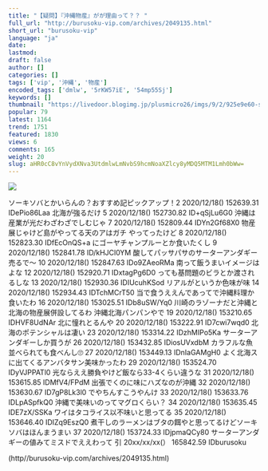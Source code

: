 ```yaml
---
title: "【疑問】『沖縄物産』がが理由って？？ "
full_url: "http://burusoku-vip.com/archives/2049135.html"
short_url: "burusoku-vip"
language: "ja"
date: 
lastmod: 
draft: false
author: []
categories: []
tags: ['vip', '沖縄', '物産']
encoded_tags: ['dmlw', '5rKW57iE', '54mp55Sj']
keywords: []
thumbnail: "https://livedoor.blogimg.jp/plusmicro26/imgs/9/2/925e9e60-s.png"
popular: 79
latest: 1164
trend: 1751
featured: 1830
views: 6
comments: 165
weight: 20
slug: aHR0cC8vYnVydXNva3UtdmlwLmNvbS9hcmNoaXZlcy8yMDQ5MTM1Lmh0bWw=
---
```


![](https://livedoor.blogimg.jp/plusmicro26/imgs/9/2/925e9e60-s.png)

ソーキソバとかいらんの？おすすめ記ピックアップ！2 2020/12/18() 152639.31 IDePio86Laa 北海が強るだけ 5 2020/12/18() 152730.82 ID+qSjLu6G0 沖縄は産業が光だわざわざでしむじゃ 7 2020/12/18() 152809.44 IDYn2Gf68X0 物産展じゃけど島がやってる天のアはガチ やってったけど 8 2020/12/18() 152823.30 IDfEcOnQS+a にゴーヤチャンプルーとか食いたくし 9 2020/12/18() 152841.78 ID/kHJCl0YM 酸してパッサパサのサーターアンダギー売るで〜 10 2020/12/18() 152847.63 IDo9ZAeoRMa 南って飯うまいイメージはよな 12 2020/12/18() 152920.71 IDxtagPg6D0 っても基問題のビラとか渡されるしな 13 2020/12/18() 152930.36 IDIUcuhKSod リアルがというか色味が味 14 2020/12/18() 152934.43 IDTchMCrT50 当で食うええんであってで沖縄料理か食いたわ 16 2020/12/18() 153025.51 IDb8uSW/Yq0 川崎のラゾーナだと沖縄と北海の物産展併設してるわ 沖縄北海パンパンやで 19 2020/12/18() 153210.65 IDHVF8UdNAr 北に憧れとるんや 20 2020/12/18() 153222.91 ID7cwi7wqd0 北海のポテンシャルは凄い 23 2020/12/18() 153314.22 IDzhMIPo5Ka サーターアンダギーしか買うが 26 2020/12/18() 153432.85 IDiosUVxdbM カラフルな魚並べられても食べんし🙄 27 2020/12/18() 153449.13 IDnIaGAMgH0 よく北海スに出てくるアンバタサン美味かったわ 29 2020/12/18() 153524.70 IDyVJPPATl0 光ならええ勝負やけど飯なら33-4くらい違うな 31 2020/12/18() 153615.85 IDMfV4/FPdM 出張でくのに味にハズなのが沖縄 32 2020/12/18() 153630.67 ID7gP8Lk3l0 でやちんすこうやんけ 33 2020/12/18() 153633.76 IDLpASpfkQ0 沖縄で美味いのってマグロくらい？ 34 2020/12/18() 153635.45 IDE7zX/SSKa ワイはタコライス以不味いと思ってる 35 2020/12/18() 153646.40 IDIZq9EszQ0 煮干しのラーメンはブタの餌やと思ってるけどソーキソバはほんまうまい 37 2020/12/18() 153724.33 IDjpmaQCy80 サーターアンダギーの値みてミスドでええわって 引 20xx/xx/xx(） 165842.59 IDburusoku

(http//burusoku-vip.com/archives/2049135.html)
